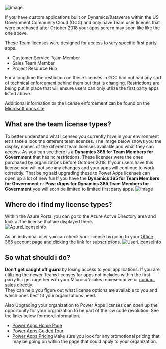 ![image](https://user-images.githubusercontent.com/7444929/118153758-3ea75080-b3e4-11eb-9d7d-079a8f53a627.png)

If you have custom applications built on Dynamics/Dataverse within the US Government Community Cloud (GCC) and only have Team user licenes that were purchased after 
October 2018 your apps screen may soon like like the one above.

These Team licenses were designed for access to very specific first party apps.
* Customer Service Team Member
* Sales Team Member
* Project Resource Hub

For a long time the restriction on these licenses in GCC had not had any sort of technical enforcement behind them but that is changing.  Restrictions are being put in place that will
ensure users can only utilize the first party apps listed above.

Additional information on the license enforcement can be found on the [Microsoft docs site](https://docs.microsoft.com/en-us/dynamics365-release-plan/2020wave1/dynamics365-sales/license-enforcement-users-new-team-member-licenses).

## What are the team license types?

To better understand what licenses you currently have in your environment let's take a look the different team licenses.  The image below shows you the display names of the different
team licenses available and what they can access.  As you can see there is a **Dynamics 365 for Team Members for Government** that has no restrictions.  These licenses were the ones purchased by organizations before October 2018.  If your users have this license you will not see any changes and your apps will continue to work correctly.  That being said upgrading these to Power Apps licenses can open up a lot of new fun  If you have the 
**Dynamics 365 for Team Members for Government** or **PowerApps for Dynamics 365 Team Members for Government** you will soon be limited to limited first party apps.
![image](https://user-images.githubusercontent.com/7444929/118153725-3818d900-b3e4-11eb-8269-ca393c7b60f2.png)

## Where do i find my license types?

Within the Azure Portal you can go to the Azure Active Directory area and look at the license that are displayed there.  
![AzureLicenseInfo](https://user-images.githubusercontent.com/7444929/118158381-b2982780-b3e9-11eb-992d-a3cd44b46e3d.gif)

As an individual user you can check your license by going to your [Office 365 account page](https://portal.office.com/account/) and clicking the link for subscriptions.
![UserLicenseInfo](https://user-images.githubusercontent.com/7444929/118158401-b9269f00-b3e9-11eb-8d09-726c7f3fb9ea.gif)

## So what should i do?

**Don't get caught off guard** by losing access to your applications.  If you are utilizing the newer Teams licenses for apps not includes within the first party list get together with your Microsoft sales representative or [contact sales directly](https://info.microsoft.com/ww-Landing-PowerApps-Contact-Us.html?LCID=EN-US).  
They can help you figure out what license options are available to you and which ones best fit your organizations need.

Also Upgrading your organization to Power Apps licenses can open up the opportunity for your organization to be part of the low code revolution.  See the links below for more information.
* [Power Apps Home Page](https://powerapps.microsoft.com/en-us/)
* [Power Apps Guided Tour](https://dynamics.microsoft.com/en-us/guidedtour/power-platform/power-apps/1/1)
* [Power Apps Pricing](https://powerapps.microsoft.com/en-us/pricing/)  Make sure you look for any promotional pricing that may be going on within the page that could apply to your organization.
<!--stackedit_data:
eyJoaXN0b3J5IjpbNzI0NDMyOTg3XX0=
-->